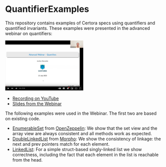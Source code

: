 # QuantifierExamples
This repository contains examples of Certora specs using quantifiers and
quantified invariants.  These examples were presented in the advanced webinar
on quantifiers:

[<img src="./webinar-quantifiers.png" width="50%" />](https://youtu.be/IEB6adfjsA8)

- [Recording on YouTube](https://youtu.be/IEB6adfjsA8)
- [Slides from the Webinar](./webinar-quantifiers.pdf)


The following examples were used in the Webinar.
The first two are based on existing code.

- [EnumerableSet](./EnumerableSet) from [OpenZeppelin][1]: We show that the set view and the array view are always consistent and all methods work as expected.
- [DoubleLinkedList](./DoublyLinkedList) from [Morpho][2]: We show the consistency of linkage: the next and prev pointers match for each element.
- [LinkedList](./SinglyLinkedList): For a simple struct-based singly-linked list we show correctness,
including the fact that each element in the list is reachable from the head.

[1]: https://github.com/OpenZeppelin/openzeppelin-contracts/blob/master/contracts/utils/structs/EnumerableSet.sol "EnumerableSet from OpenZeppelin"
[2]: https://github.com/morpho-org/morpho-data-structures/blob/main/src/DoubleLinkedList.sol "DoubleLinkedList from Morpho"

